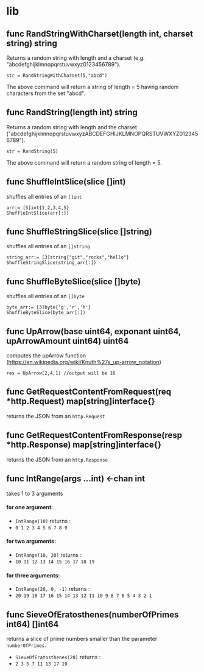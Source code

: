 # lib

## func RandStringWithCharset(length int, charset string) string
Returns a random string with length and a charset (e.g. "abcdefghijklmnopqrstuvwxyz0123456789").
```
str = RandStringWithCharset(5,"abcd")
```
The above command will return a string of length = 5 having random characters from the set "abcd". 

## func RandString(length int) string
Returns a random string with length and the charset ("abcdefghijklmnopqrstuvwxyzABCDEFGHIJKLMNOPQRSTUVWXYZ0123456789").
```
str = RandString(5)
```
The above command will return a random string of length = 5.

## func ShuffleIntSlice(slice []int)
shuffles all entries of an `[]int`
```
arr:= [5]int{1,2,3,4,5}
ShuffleIntSlice(arr[:])
```

## func ShuffleStringSlice(slice []string)
shuffles all entries of an `[]string`
```
string_arr:= [3]string{"git","rocks","hello"}
ShuffleStringSlice(string_arr[:])
```

## func ShuffleByteSlice(slice []byte)
shuffles all entries of an `[]byte`
```
byte_arr:= [3]byte{'g','r','h'}
ShuffleByteSlice(byte_arr[:])
```

## func UpArrow(base uint64, exponant uint64, upArrowAmount uint64) uint64
computes the upArrow function (https://en.wikipedia.org/wiki/Knuth%27s_up-arrow_notation)
```
res = UpArrow(2,4,1) //output will be 16
```

## func GetRequestContentFromRequest(req *http.Request) map[string]interface{}
returns the JSON from an `http.Request`

## func GetRequestContentFromResponse(resp *http.Response) map[string]interface{}
returns the JSON from an `http.Response`

## func IntRange(args ...int) <-chan int
takes 1 to 3 arguments
#### for one argument:
* `IntRange(10)` 
returns :
* `0 1 2 3 4 5 6 7 8 9`

#### for two arguments:
* `IntRange(10, 20)` 
returns :
* `10 11 12 13 14 15 16 17 18 19`

#### for three arguments:
* `IntRange(20, 0, -1)` 
returns :
* `20 19 18 17 16 15 14 13 12 11 10 9 8 7 6 5 4 3 2 1`

## func SieveOfEratosthenes(numberOfPrimes int64) []int64
returns a slice of prime numbers smaller than the parameter `numberOfPrimes`.
* `SieveOfEratosthenes(20)`
returns :
* `2 3 5 7 11 13 17 19`
